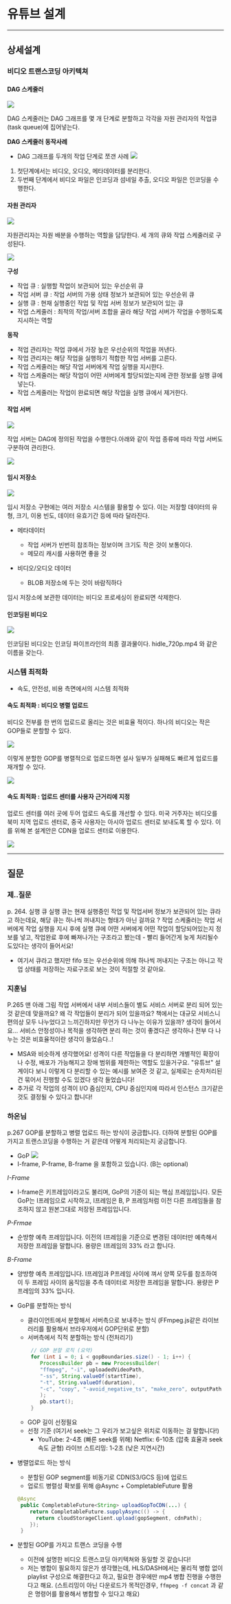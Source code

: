 # 유튜브 설계

---

## 상세설계
### 비디오 트랜스코딩 아키텍쳐
#### DAG 스케줄러

![](image/dag_scheduler.png)

DAG 스케줄러는 DAG 그래프를 몇 개 단계로 분할하고 각각을 자원 관리자의 작업큐(task queue)에 집어넣는다.

**DAG 스케줄러 동작사례**
- DAG 그래프를 두개의 작업 단계로 쪼갠 사례
![](image/dag_scheduler_process.png)
1. 첫단계에서는 비디오, 오디오, 메타데이터를 분리한다.
2. 두번째 단계에서 비디오 파일은 인코딩과 섬네일 추출, 오디오 파일은 인코딩을 수행한다.

#### 자원 관리자

![](image/resource_manager.png)

자원관리자는 자원 배분을 수행하는 역할을 담당한다.
세 개의 큐와 작업 스케줄러로 구성된다.


![](image/resource_manager_component.png)

**구성**

- 작업 큐 : 실행할 작업이 보관되어 있는 우선순위 큐
- 작업 서버 큐 : 작업 서버의 가용 상태 정보가 보관되어 있는 우선순위 큐
- 실행 큐 : 현재 실행중인 작업 및 작업 서버 정보가 보관되어 있는 큐
- 작업 스케줄러 : 최적의 작업/서버 조합을 골라 해당 작업 서버가 작업을 수행하도록 지시하는 역할

**동작**

- 적업 관리자는 작업 큐에서 가장 높은 우선순위의 작업을 꺼낸다.
- 작업 관리자는 해당 작업을 실행하기 적합한 작업 서버를 고른다.
- 작업 스케줄러는 해당 작업 서버에게 작업 실행을 지시한다.
- 작업 스케줄러는 해당 작업이 어떤 서버에게 할당되었는지에 관한 정보를 실행 큐에 넣는다.
- 작업 스케줄러는 작업이 완료되면 해당 작업을 실행 큐에서 제거한다.

#### 작업 서버

![](image/worker.png)

작업 서버는 DAG에 정의된 작업을 수행한다.아래와 같이 작업 종류에 따라 작업 서버도 구분하여 관리한다.

![](image/worker-example.png)

#### 임시 저장소

![](image/temp_store.png)

임시 저장소 구현에는 여러 저장소 시스템을 활용할 수 있다.
이는 저장할 데이터의 유형, 크기, 이용 빈도, 데이터 유효기간 등에 따라 달라진다.

- 메타데이터
  - 작업 서버가 빈번히 참조하는 정보이며 크기도 작은 것이 보통이다.
  - 메모리 캐시를 사용하면 좋을 것

- 비디오/오디오 데이터
  - BLOB 저장소에 두는 것이 바람직하다

임시 저장소에 보관한 데이터는 비디오 프로세싱이 완료되면 삭제한다.

#### 인코딩된 비디오

![](image/encoded_video.png)

인코딩된 비디오는 인코딩 파이프라인의 최종 결과물이다. hidle_720p.mp4 와 같은 이름을 갖는다.

### 시스템 최적화
- 속도, 안전성, 비용 측면에서의 시스템 최적화

#### 속도 최적화 : 비디오 병렬 업로드
비디오 전부를 한 번의 업로드로 올리는 것은 비효율 적이다. 하나의 비디오는 작은 GOP들로 분할할 수 있다.

![](image/gop_1.png)

이렇게 분할한 GOP를 병렬적으로 업로드하면 설사 일부가 실패해도 빠르게 업로드를 재개할 수 있다.

![](image/gop_2.png)

#### 속도 최적화 : 업로드 센터를 사용자 근거리에 지정
업로드 센터를 여러 곳에 두어 업로드 속도를 개선할 수 있다.
미국 거주자는 비디오를 북미 지역 업로드 센터로, 중국 사용자는 아시아 업로드 센터로 보내도록 할 수 있다.
이를 위해 본 설계안은 CDN을 업로드 센터로 이용한다.

![](image/cdn.png)

--- 
## 질문

### 제..질문
p. 264. 실행 큐
실행 큐는 현재 실행중인 작업 및 작업서버 정보가 보관되어 있는 큐라고 하는데요, 해당 큐는 하나씩 꺼내지는 형태가 아닌 걸까요 ?
작업 스케줄러는 작업 서버에게 작업 실행을 지시 후에 실행 큐에 어떤 서버에게 어떤 작업이 할당되어있는지 정보를 넣고, 작업완료 후에 빠져나가는 구조라고 봤는데 - 빨리 들어간게 늦게 처리될수도있다는 생각이 들어서요!
- 여기서 큐라고 했지만 fifo 또는 우선순위에 의해 하나씩 꺼내지는 구조는 아니고 작업 상태를 저장하는 자료구조로 보는 것이 적절할 것 같아요.

### 지훈님
P.265 맨 아래 그림
작업 서버에서 내부 서비스들이 별도 서비스 서버로 분리 되어 있는 것 같은데 맞을까요? 왜 각 작업들이 분리가 되어 있을까요? 책에서는 대규모 서비스니 편의상 모두 나누었다고 느끼긴하지만 무언가 다 나누는 이유가 있을까? 생각이 들어서요... 서비스 안정성이나 목적을 생각하면 분리 하는 것이 좋겠다곤 생각하나 전부 다 나누는 것은 비효율적이란 생각이 들었슴다..!
- MSA와 비슷하게 생각했어요! 성격이 다른 작업들을 다 분리하면 개별적인 확장이나 수정, 배포가 가능해지고 장애 범위를 제한하는 역할도 있을거구요. "유튜브" 설계이다 보니 이렇게 다 분리할 수 있는 예시를 보여준 것 같고, 실제로는 순차처리된건 묶어서 진행할 수도 있겠다 생각 들었습니다!<br>
- 추가로 각 작업의 성격이 I/O 줌심인지, CPU 중심인지에 따라서 인스턴스 크기같은것도 결정될 수 있다고 합니다!

### 하온님
p.267 GOP를 분할하고 병렬 업로드 하는 방식이 궁금합니다. 더하여 분할된 GOP를 가지고 트랜스코딩을 수행하는 거 같은데 어떻게 처리되는지 궁금합니다.

- GoP
![](image/gop.png)
- I-frame, P-frame, B-frame 을 포함하고 있습니다. (B는 optional)

*I-Frame*
- I-frame은 키프레임이라고도 불리며, GoP의 기준이 되는 핵심 프레임입니다. 모든 GoP는 I프레임으로 시작하고, I프레임은 B, P 프레임처럼 이전 다른 프레임들을 참조하지 않고 원본그대로 저장된 프레임입니다.<br>

*P-Frmae*
- 순방향 예측 프레임입니다. 이전의 I프레임을 기준으로 변경된 데이터만 예측해서 저장한 프레임을 말합니다. 용량은 I프레임의 33% 라고 합니다.<br>

*B-Frame*
- 양방향 예측 프레임입니다. I프레임과 P프레임 사이에 껴서 양쪽 모두를 참조하여 이 두 프레임 사이의 움직임을 추측 데이터로 저장한 프레임을 말합니다. 용량은 P 프레임의 33% 입니다.

- GoP를 분할하는 방식
  - 클라이언트에서 분할해서 서버측으로 보내주는 방식 (FFmpeg.js같은 라이브러리를 활용해서 브라우저에서 GOP단위로 분할)
  - 서버측에서 직적 분할하는 방식 (전처리기)
    ```java
     // GOP 분할 로직 (요약)
     for (int i = 0; i < gopBoundaries.size() - 1; i++) {
        ProcessBuilder pb = new ProcessBuilder(
        "ffmpeg", "-i", uploadedVideoPath,
        "-ss", String.valueOf(startTime),
        "-t", String.valueOf(duration),
        "-c", "copy", "-avoid_negative_ts", "make_zero", outputPath
        );
        pb.start();
     }
     ```
  - GOP 길이 선정필요 
  - 선정 기준 (여기서 seek는 그 우리가 보고싶은 위치로 이동하는 걸 말합니다!)
    - YouTube: 2-4초 (빠른 seek를 위해)
      Netflix: 6-10초 (압축 효율과 seek 속도 균형) 
      라이브 스트리밍: 1-2초 (낮은 지연시간)
- 병렬업로드 하는 방식
  - 분할된 GOP segment를 비동기로 CDN(S3/GCS 등)에 업로드
  - 업로드 병렬성 확보를 위해 @Async + CompletableFuture 활용
  ```java
  @Async
   public CompletableFuture<String> uploadGopToCDN(...) {
      return CompletableFuture.supplyAsync(() -> {
        return cloudStorageClient.upload(gopSegment, cdnPath);
      });
   }
  ```
- 분할된 GOP를 가지고 트랜스 코딩을 수행
  - 이전에 설명한 비디오 트랜스코딩 아키텍쳐와 동일할 것 같습니다!
  - 저는 병합이 필요하지 않은가 생각했는데, HLS/DASH에서는 물리적 병합 없이 playlist 구성으로 해결한다고 하고, 필요한 경우에만 mp4 병합 진행을 수행한다고 해요. (스트리밍이 아닌 다운로드가 목적인경우, `ffmpeg -f concat` 과 같은 명령어를 활용해서 병함할 수 있다고 해요)













